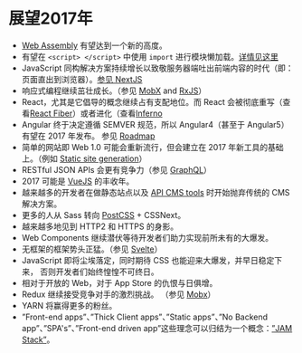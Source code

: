 # 展望2017年

* [Web Assembly](http://webassembly.org/) 有望达到一个新的高度。
* 有望在 ` <script> </script> ` 中使用 `import` 进行模块懒加载。[详情见这里](https://github.com/tc39/proposal-dynamic-import#example)
* JavaScript 同构解决方案持续增长以致敬服务器端吐出前端内容的时代（即：页面直出到浏览器）。[参见 NextJS ](https://github.com/zeit/next.js)
* 响应式编程继续茁壮成长。（参见 [MobX](https://github.com/mobxjs/mobx) and [RxJS](https://github.com/Reactive-Extensions/RxJS)）
* React，尤其是它倡导的概念继续占有支配地位。而 React 会被彻底重写（查看[React Fiber](https://github.com/acdlite/react-fiber-architecture)）或者进化（查看[Inferno](https://github.com/infernojs/inferno)
* Angular 终于决定遵循 SEMVER 规范，所以 Angular4（甚至于 Angular5）有望在 2017 年发布。 参见 [Roadmap](https://www.youtube.com/watch?v=aJIMoLgqU_o&feature=youtu.be&t=6m12s)
* 简单的网站即 Web 1.0 可能会重新流行，但会建立在 2017 年新工具的基础上。（例如 [Static site generation](https://github.com/vigetlabs/gulp-starter/tree/blendid)）
* RESTful JSON APIs 会更有竞争力（参见 [GraphQL](http://graphql.org/)）
* 2017 可能是 [VueJS](https://vuejs.org/) 的丰收年。
* 越来越多的开发者在做静态站点以及 [API CMS tools](https://www.google.com/webhp?sourceid=chrome-instant&rlz=1C5CHFA_enUS712US713&ion=1&espv=2&ie=UTF-8#q=api%20cms) 时开始抛弃传统的 CMS 解决方案。
* 更多的人从 Sass 转向 [PostCSS](http://postcss.org/) + CSSNext。
* 越来越多地见到 HTTP2 和 HTTPS 的身影。
* Web Components 继续潜伏等待开发者们助力实现前所未有的大爆发。
* 无框架的框架势头正猛。（参见 [Svelte](https://svelte.technology/blog/frameworks-without-the-framework/)）
* JavaScript 即将尘埃落定，同时期待 CSS 也能迎来大爆发，并早日稳定下来， 否则开发者们始终惶惶不可终日。
* 相对于开放的 Web，对于 App Store 的仇恨与日俱增。
* Redux 继续接受竞争对手的激烈挑战。 （参见 [Mobx](https://mobx.js.org/)）
* YARN 将赢得更多的粉丝。
* ”Front-end apps”、”Thick Client apps”、”Static apps”、”No Backend app”、”SPA's”、”Front-end driven app”这些理念可以归结为一个概念：[”JAM Stack”](https://jamstack.org/)。
